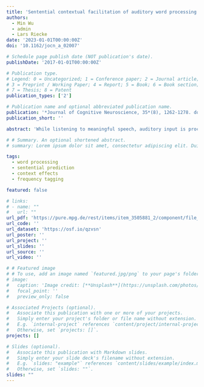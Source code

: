 ```yaml
---
title: 'Sentential contextual facilitation of auditory word processing builds up during sentence tracking'
authors:
  - Min Wu
  - admin
  - Lars Riecke
date: '2023-01-01T00:00:00Z'
doi: '10.1162/jocn_a_02007'

# Schedule page publish date (NOT publication's date).
publishDate: '2017-01-01T00:00:00Z'

# Publication type.
# Legend: 0 = Uncategorized; 1 = Conference paper; 2 = Journal article;
# 3 = Preprint / Working Paper; 4 = Report; 5 = Book; 6 = Book section;
# 7 = Thesis; 8 = Patent
publication_types: ['2']

# Publication name and optional abbreviated publication name.
publication: '*Journal of Cognitive Neuroscience, 35*(8), 1262-1278. doi:10.1162/jocn_a_02007'
publication_short: ''

abstract: 'While listening to meaningful speech, auditory input is processed more rapidly near the end (vs. beginning) of sentences. Although several studies have shown such word-to-word changes in auditory input processing, it is still unclear from which processing level these word-to-word dynamics originate. We investigated whether predictions derived from sentential context can result in auditory word-processing dynamics during sentence tracking. We presented healthy human participants with auditory stimuli consisting of word sequences, arranged into either predictable (coherent sentences) or less predictable (unstructured, random word sequences) 42-Hz amplitude-modulated speech, and a continuous 25-Hz amplitude-modulated distractor tone. We recorded reaction times (RTs) and frequency-tagged neuroelectric responses (auditory steady-state responses, ASSRs) to individual words at multiple temporal positions within the sentences, and quantified sentential context effects at each position while controlling for individual word characteristics (i.e., phonetics, frequency, and familiarity). We found that sentential context increasingly facilitates auditory word processing as evidenced by accelerated RTs and increased ASSRs to later-occurring words within sentences. These purely top-down contextually driven auditory word-processing dynamics occurred only when listeners focused their attention on the speech and did not transfer to the auditory processing of the concurrent distractor tone. These findings indicate that auditory word-processing dynamics during sentence tracking can originate from sentential predictions. The predictions depend on the listeners’ attention on the speech, and affect only the processing of the parsed speech, not that of concurrently presented auditory streams.'

# # Summary. An optional shortened abstract.
# summary: Lorem ipsum dolor sit amet, consectetur adipiscing elit. Duis posuere tellus ac convallis placerat. Proin tincidunt magna sed ex sollicitudin condimentum.

tags:
  - word processing
  - sentential prediction
  - context effects
  - frequency tagging

featured: false

# links:
# - name: ""
#   url: ""
url_pdf: 'https://pure.mpg.de/rest/items/item_3505881_2/component/file_3505882/content'
url_code: ''
url_dataset: 'https://osf.io/qzvsn'
url_poster: ''
url_project: ''
url_slides: ''
url_source: ''
url_video: ''

# # Featured image
# # To use, add an image named `featured.jpg/png` to your page's folder.
# image:
#   caption: 'Image credit: [**Unsplash**](https://unsplash.com/photos/pLCdAaMFLTE)'
#   focal_point: ''
#   preview_only: false

# Associated Projects (optional).
#   Associate this publication with one or more of your projects.
#   Simply enter your project's folder or file name without extension.
#   E.g. `internal-project` references `content/project/internal-project/index.md`.
#   Otherwise, set `projects: []`.
projects: []

# Slides (optional).
#   Associate this publication with Markdown slides.
#   Simply enter your slide deck's filename without extension.
#   E.g. `slides: "example"` references `content/slides/example/index.md`.
#   Otherwise, set `slides: ""`.
slides: ""
---
```


<!-- {{% callout note %}}
Click the _Cite_ button above to demo the feature to enable visitors to import publication metadata into their reference management software.
{{% /callout %}}

Supplementary notes can be added here, including [code and math](https://wowchemy.com/docs/content/writing-markdown-latex/). -->
